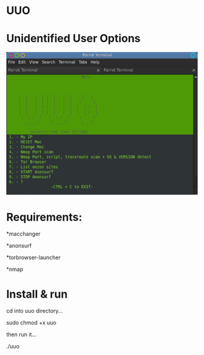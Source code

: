 # UUO
# Unidentified User Options

![main-menu-uuo](https://raw.githubusercontent.com/cy6or9/uuo/master/uuo-main.png)

# Requirements:
 
 *macchanger
 
 *anonsurf
 
 *torbrowser-launcher
 
 *nmap
# Install & run
cd into uuo directory...

sudo chmod +x uuo

then run it...

./uuo
